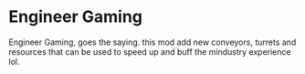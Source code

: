# Engineer Gaming
Engineer Gaming, goes the saying. this mod add new conveyors, turrets and resources that can be used to speed up and buff the mindustry experience lol.

